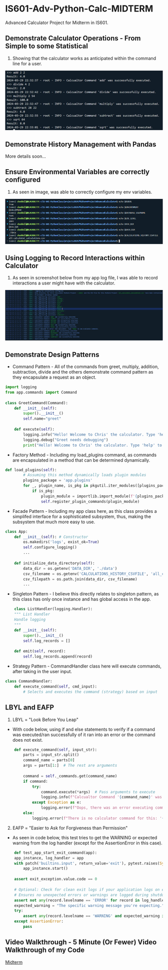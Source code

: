 # IS601-Adv-Python-Calc-MIDTERM
Advanced Calculator Project for Midterm in IS601. 

## Demonstrate Calculator Operations - From Simple to some Statistical
1.  Showing that the calculator works as anticipated within the command line for a user.

![calculater operations](images/calcoperationscli.png)

## Demonstrate History Management with Pandas
More details soon...

## Ensure Environmental Variables are correctly configured 
1.  As seen in image, was able to correctly configure my env variables.

![ENV Variables](images/ENV_VAR_SETUP.png)

## Using Logging to Record Interactions within Calculator
1. As seen in screenshot below from my app log file, I was able to record interactions a user might have with the calculator.

![APP LOG](images/applog.png)

## Demonstrate Design Patterns
- Command Pattern - All of the commands from greet, multiply, addition, subtraction, divide and the others demonstrate command pattern as they encapsulate a request as an object.
```python
import logging
from app.commands import Command

class GreetCommand(Command):
    def __init__(self):
        super().__init__()
        self.name="greet"
    
    def execute(self):
        logging.info("Hello! Welcome to Chris' the calculator. Type 'help' to see available commands.")
        logging.debug("Greet needs debugging")
        print("Hello! Welcome to Chris' the calculator. Type 'help' to see available commands.")
```
- Factory Method - Including my load_plugins command, as commands are encapsulated in a method that can be determined dynamically.
```python
def load_plugins(self):
        # Assuming this method dynamically loads plugin modules
        plugins_package = 'app.plugins'
        for _, plugin_name, is_pkg in pkgutil.iter_modules([plugins_package.replace('.', '/')]):
            if is_pkg:
                plugin_module = importlib.import_module(f'{plugins_package}.{plugin_name}')
                self.register_plugin_commands(plugin_module)
```

- Facade Pattern - Including my app class here, as this class provides a simplifed interface for a sophisticated subsystem, thus, making the subsystem that much more easy to use.
```python
class App:
    def __init__(self): # Constructor
        os.makedirs('logs', exist_ok=True)
        self.configure_logging()
        ...
        
    def initialize_data_directory(self):
        data_dir = os.getenv('DATA_DIR', './data')
        csv_filename = os.getenv('CALCULATIONS_HISTORY_CSVFILE', 'all_calculator_calculations.csv')
        csv_filepath = os.path.join(data_dir, csv_filename)
        ...
```
- Singleton Pattern - I believe this directly relates to singleton pattern, as this class has only once instance and has global access in the app.
```python
    class ListHandler(logging.Handler):
    """ List Handler
    Handle logging
    """
    def __init__(self):
        super().__init__()
        self.log_records = []

    def emit(self, record):
        self.log_records.append(record)
```

- Strategy Pattern - CommandHandler class here will execute commands, after taking in the user input.
```python
class CommandHandler:
    def execute_command(self, cmd_input):
        # Selects and executes the command (strategy) based on input
```

## LBYL and EAFP
1.  LBYL = "Look Before You Leap"
- With code below, using if and else statements to verify if a command was executed/ran successfully of it ran into an error or the command does not exist.
```python
    def execute_command(self, input_str):
        parts = input_str.split()
        command_name = parts[0]
        args = parts[1:]  # The rest are arguments
        
        command = self._commands.get(command_name)
        if command:
            try:
                command.execute(*args)  # Pass arguments to execute
                logging.info(f"Calcualtor Command '{command_name}' was successfully executed.")
            except Exception as e:
                logging.error(f"Oops, there was an error executing command '{command_name}' : {e}.")
        else:
            logging.error(f"There is no calculator command for this: '{command_name}'.")
```

2. EAFP = "Easier to Ask for Forgiveness than Permission"
- As seen in code below, this test tries to get the WARNING or expected warning from the log handler (except for the AssertionError in this case).
```python
    def test_app_start_exit_command(app):
    app_instance, log_handler = app
    with patch('builtins.input', return_value='exit'), pytest.raises(SystemExit) as exit_exception:
        app_instance.start()

    assert exit_exception.value.code == 0

    # Optional: Check for clean exit logs if your application logs on exit.
    # Ensures no unexpected errors or warnings are logged during shutdown.
    assert not any(record.levelname == 'ERROR' for record in log_handler.log_records), "There are unexpected ERROR logs during exit."
    expected_warning = "The specific warning message you're expecting."
    try:
        assert any(record.levelname == 'WARNING' and expected_warning in record.message for record in log_handler.log_records), "Expected warning message not found."
    except AssertionError:
        pass
```

## Video Walkthrough - 5 Minute (Or Fewer) Video Walkthrough of my Code 
[Midterm](https://youtu.be/v4kBZXJ74lo)